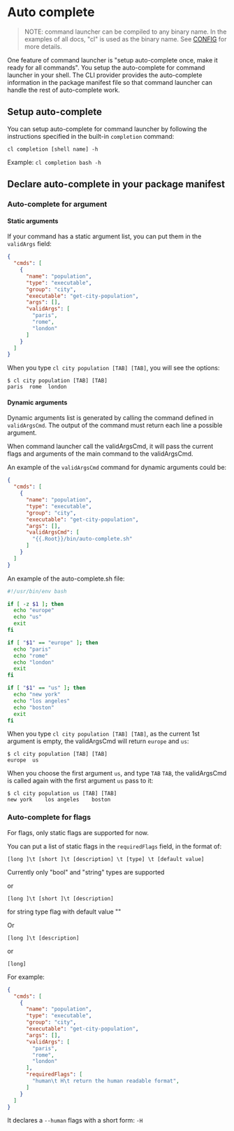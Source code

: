 # Auto complete

> NOTE: command launcher can be compiled to any binary name. In the examples of all docs, "cl" is used as the binary name. See [CONFIG](./CONFIG.md) for more details.

One feature of command launcher is "setup auto-complete once, make it ready for all commands". You setup the auto-complete for command launcher in your shell. The CLI provider provides the auto-complete information in the package manifest file so that command launcher can handle the rest of auto-complete work.

## Setup auto-complete

You can setup auto-complete for command launcher by following the instructions specified in the built-in `completion` command:

```
cl completion [shell name] -h
```

Example: `cl completion bash -h`

## Declare auto-complete in your package manifest

### Auto-complete for argument

#### Static arguments

If your command has a static argument list, you can put them in the `validArgs` field:

```json
{
  "cmds": [
    {
      "name": "population",
      "type": "executable",
      "group": "city",
      "executable": "get-city-population",
      "args": [],
      "validArgs": [
        "paris",
        "rome",
        "london"
      ]
    }
  ]
}
```

When you type `cl city population [TAB] [TAB]`, you will see the options:
```
$ cl city population [TAB] [TAB]
paris  rome  london
```

#### Dynamic arguments

Dynamic arguments list is generated by calling the command defined in `validArgsCmd`. The output of the command must return each line a possible argument.

When command launcher call the validArgsCmd, it will pass the current flags and arguments of the main command to the validArgsCmd.

An example of the `validArgsCmd` command for dynamic arguments could be:

```json
{
  "cmds": [
    {
      "name": "population",
      "type": "executable",
      "group": "city",
      "executable": "get-city-population",
      "args": [],
      "validArgsCmd": [
        "{{.Root}}/bin/auto-complete.sh"
      ]
    }
  ]
}
```

An example of the auto-complete.sh file:
```bash
#!/usr/bin/env bash

if [ -z $1 ]; then
  echo "europe"
  echo "us"
  exit
fi

if [ "$1" == "europe" ]; then
  echo "paris"
  echo "rome"
  echo "london"
  exit
fi

if [ "$1" == "us" ]; then
  echo "new york"
  echo "los angeles"
  echo "boston"
  exit
fi
```

When you type `cl city population [TAB] [TAB]`, as the current 1st argument is empty, the validArgsCmd will return `europe` and `us`:
```
$ cl city population [TAB] [TAB]
europe  us
```

When you choose the first argument `us`, and type `TAB` `TAB`, the validArgsCmd is called again with the first argument `us` pass to it:
```
$ cl city population us [TAB] [TAB]
new york    los angeles    boston
```

### Auto-complete for flags

For flags, only static flags are supported for now.

You can put a list of static flags in the `requiredFlags` field, in the format of:

```
[long ]\t [short ]\t [description] \t [type] \t [default value]
```
Currently only "bool" and "string" types are supported

or

```
[long ]\t [short ]\t [description]
```
for string type flag with default value ""

Or

```
[long ]\t [description]
```

or

```
[long]
```

For example:

```json
{
  "cmds": [
    {
      "name": "population",
      "type": "executable",
      "group": "city",
      "executable": "get-city-population",
      "args": [],
      "validArgs": [
        "paris",
        "rome",
        "london"
      ],
      "requiredFlags": [
        "human\t H\t return the human readable format",
      ]
    }
  ]
}
```

It declares a `--human` flags with a short form: `-H`


